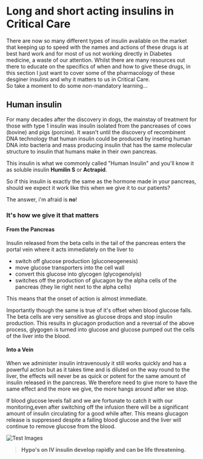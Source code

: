 # Long and short acting insulins in Critical Care
There are now so many different types of insulin available on the market that keeping up to speed with the names and actions of these drugs is at best hard work and for most of us not working directly in Diabetes medicine, a waste of our attention. Whilst there are many resources out there to educate on the specifics of when and how to give these drugs, in this section I just want to cover some of the pharmacology of these desginer insulins and why it matters to us in Critical Care.  
So take a moment to do some non-mandatory learning...

## Human insulin
For many decades after the discovery in dogs, the mainstay of treatment for those with type 1 insulin was insulin isolated from the pancreases of cows (bovine) and pigs (porcine). It wasn't until the discovery of recombinent DNA technology that human insulin could be produced by inseting human DNA into bacteria and mass producing insulin that has the same molecular structure to insulin that humans make in their own pancreas.

This insulin is what we commonly called "Human Insulin" and you'll know it as soluble insulin **Humilin S** or **Actrapid**.

So if this insulin is exactly the same as the hormone made in your pancreas, should we expect it work like this when we give it to our patients? 

The answer, i'm afraid is **no**!

### It's how we give it that matters

#### From the Pancreas

Insulin released from the beta cells in the tail of the pancreas enters the portal vein where it acts immediately on the liver to
* switch off glucose production (gluconeogenesis)
* move glucose transporters into the cell wall
* convert this glucose into glycogen (glycogenolyis)
* switches off the production of glucagon by the alpha cells of the pancreas (they lie right next to the alpha cells)

This means that the onset of action is almost immediate. 

Importantly though the same is true of it's offset when blood glucose falls. The beta cells are very sensitive as glucose drops and stop insulin production. This results in glucagon production and a reversal of the above process, glygogen is turned into glucose and glucose pumped out the cells of the liver into the blood.

#### Into a Vein

When we administer insulin intravenously it still works quickly and has a powerful action but as it takes time and is diluted on the way round to the liver, the effects will never be as quick or potent for the same amount of insulin released in the pancreas. We therefore need to give more to have the same effect and the more we give, the more hangs around after we stop.

If blood glucose levels fall and we are fortunate to catch it with our monitoring,even after switching off the infusion there will be a significant amount of insulin circulating for a good while after. This means glucagon release is suppressed despite a falling blood glucose and the liver will continue to remove glucose from the blood.

![Test Images](/test.png)

> **Hypo's on IV insulin develop rapidly and can be life threatening.**


